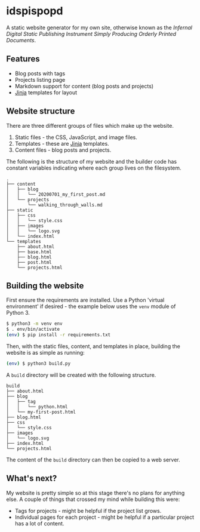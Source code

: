 # idspispopd

A static website generator for my own site, otherwise known as the _Infernal Digital Static Publishing Instrument Simply Producing Orderly Printed Documents_.

## Features

* Blog posts with tags
* Projects listing page
* Markdown support for content (blog posts and projects)
* [Jinja](https://jinja.palletsprojects.com) templates for layout

## Website structure

There are three different groups of files which make up the website.
1. Static files - the CSS, JavaScript, and image files.
2. Templates - these are [Jinja](https://jinja.palletsprojects.com) templates.
3. Content files - blog posts and projects.

The following is the structure of my website and the builder code has constant variables indicating where each group lives on the filesystem.

```
.
├── content
│   ├── blog
│   │   └── 20200701_my_first_post.md
│   └── projects
│       └── walking_through_walls.md
├── static
│   ├── css
│   │   └── style.css
│   ├── images
│   │   └── logo.svg
│   └── index.html
└── templates
    ├── about.html
    ├── base.html
    ├── blog.html
    ├── post.html
    └── projects.html
```

## Building the website

First ensure the requirements are installed. Use a Python 'virtual environment'
if desired - the example below uses the `venv` module of Python 3.

```sh
$ python3 -m venv env
$ . env/bin/activate
(env) $ pip install -r requirements.txt
```

Then, with the static files, content, and templates in place, building the
website is as simple as running:

```sh
(env) $ python3 build.py
```

A `build` directory will be created with the following structure.

```
build
├── about.html
├── blog
│   ├── tag
│   │   └── python.html
│   └── my-first-post.html
├── blog.html
├── css
│   └── style.css
├── images
│   └── logo.svg
├── index.html
└── projects.html
```

The content of the `build` directory can then be copied to a web server.

## What's next?

My website is pretty simple so at this stage there's no plans for anything else. A couple of things that crossed my mind while building this were:
* Tags for projects - might be helpful if the project list grows.
* Individual pages for each project - might be helpful if a particular project has a lot of content.
